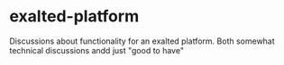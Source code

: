 exalted-platform
================

Discussions about functionality for an exalted platform. Both somewhat technical discussions andd just "good to have"

